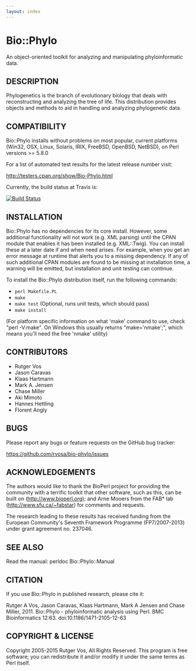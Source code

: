 ```yaml
---
layout: index
---
```



<h1>
<a id="biophylo" class="anchor" href="#biophylo" aria-hidden="true"><span aria-hidden="true" class="octicon octicon-link"></span></a>Bio::Phylo</h1>

<p>An object-oriented toolkit for analyzing and manipulating phyloinformatic data. </p>

<h2>
<a id="description" class="anchor" href="#description" aria-hidden="true"><span aria-hidden="true" class="octicon octicon-link"></span></a>DESCRIPTION</h2>

<p>Phylogenetics is the branch of evolutionary biology that deals with reconstructing and 
analyzing the tree of life. This distribution provides objects and methods to aid in 
handling and analyzing phylogenetic data.</p>

<h2>
<a id="compatibility" class="anchor" href="#compatibility" aria-hidden="true"><span aria-hidden="true" class="octicon octicon-link"></span></a>COMPATIBILITY</h2>

<p>Bio::Phylo installs without problems on most popular, current platforms (Win32, OSX, 
Linux, Solaris, IRIX, FreeBSD, OpenBSD, NetBSD), on Perl versions &gt;= 5.8.0</p>

<p>For a list of automated test results for the latest release number visit:</p>

<p><a href="http://testers.cpan.org/show/Bio-Phylo.html">http://testers.cpan.org/show/Bio-Phylo.html</a></p>

<p>Currently, the build status at Travis is:</p>

<p><a href="https://travis-ci.org/rvosa/bio-phylo"><img src="https://travis-ci.org/rvosa/bio-phylo.svg?branch=master" alt="Build Status"></a></p>

<h2>
<a id="installation" class="anchor" href="#installation" aria-hidden="true"><span aria-hidden="true" class="octicon octicon-link"></span></a>INSTALLATION</h2>

<p>Bio::Phylo has no dependencies for its core install. However, some additional 
functionality will not work (e.g. XML parsing) until the CPAN module that enables 
it has been installed (e.g. XML::Twig). You can install these at a later date if 
and when need arises. For example, when you get an error message at runtime that 
alerts you to a missing dependency. If any of such additional CPAN modules are 
found to be missing at installation time, a warning will be emitted, but 
installation and unit testing can continue.</p>

<p>To install the Bio::Phylo distribution itself, run the following commands: </p>

<ul>
<li><code>perl Makefile.PL</code></li>
<li><code>make</code></li>
<li>
<code>make test</code> (Optional, runs unit tests, which should pass)</li>
<li><code>make install</code></li>
</ul>

<p>(For platform specific information on what 'make' command to use, check "perl -V:make". 
On Windows this usually returns "make='nmake';", which means you'll need the free 'nmake' 
utility)</p>

<h2>
<a id="contributors" class="anchor" href="#contributors" aria-hidden="true"><span aria-hidden="true" class="octicon octicon-link"></span></a>CONTRIBUTORS</h2>

<ul>
<li>Rutger Vos</li>
<li>Jason Caravas</li>
<li>Klaas Hartmann</li>
<li>Mark A. Jensen</li>
<li>Chase Miller</li>
<li>Aki Mimoto</li>
<li>Hannes Hettling</li>
<li>Florent Angly</li>
</ul>

<h2>
<a id="bugs" class="anchor" href="#bugs" aria-hidden="true"><span aria-hidden="true" class="octicon octicon-link"></span></a>BUGS</h2>

<p>Please report any bugs or feature requests on the GitHub bug tracker:</p>

<p><a href="https://github.com/rvosa/bio-phylo/issues">https://github.com/rvosa/bio-phylo/issues</a></p>

<h2>
<a id="acknowledgements" class="anchor" href="#acknowledgements" aria-hidden="true"><span aria-hidden="true" class="octicon octicon-link"></span></a>ACKNOWLEDGEMENTS</h2>

<p>The authors would like to thank the BioPerl project for providing the community
with a terrific toolkit that other software, such as this, can be built on
(<a href="http://www.bioperl.org">http://www.bioperl.org</a>); and Arne Mooers from the FAB* lab (<a href="http://www.sfu.ca/%7Efabstar">http://www.sfu.ca/~fabstar</a>) 
for comments and requests.</p>

<p>The research leading to these results has received funding from the European
Community's Seventh Framework Programme (FP7/2007-2013) under grant agreement
no. 237046.</p>

<h2>
<a id="see-also" class="anchor" href="#see-also" aria-hidden="true"><span aria-hidden="true" class="octicon octicon-link"></span></a>SEE ALSO</h2>

<p>Read the manual: perldoc Bio::Phylo::Manual</p>

<h2>
<a id="citation" class="anchor" href="#citation" aria-hidden="true"><span aria-hidden="true" class="octicon octicon-link"></span></a>CITATION</h2>

<p>If you use Bio::Phylo in published research, please cite it:</p>

<p>Rutger A Vos, Jason Caravas, Klaas Hartmann, Mark A Jensen
and Chase Miller, 2011. Bio::Phylo - phyloinformatic analysis using Perl.
BMC Bioinformatics 12:63.
doi:10.1186/1471-2105-12-63</p>

<h2>
<a id="copyright--license" class="anchor" href="#copyright--license" aria-hidden="true"><span aria-hidden="true" class="octicon octicon-link"></span></a>COPYRIGHT &amp; LICENSE</h2>

<p>Copyright 2005-2015 Rutger Vos, All Rights Reserved. This program is free software; 
you can redistribute it and/or modify it under the same terms as Perl itself.</p>